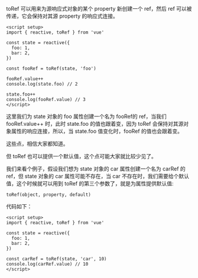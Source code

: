toRef 可以用来为源响应式对象的某个 property 新创建一个 ref，然后 ref 可以被传递，它会保持对其源 property 的响应式连接。

```vue
<script setup>
import { reactive, toRef } from 'vue'

const state = reactive({
  foo: 1,
  bar: 2,
})

const fooRef = toRef(state, 'foo')

fooRef.value++
console.log(state.foo) // 2

state.foo++
console.log(fooRef.value) // 3
</script>
```

这里我们为 state 对象的 foo 属性创建一个名为 fooRef的 ref，当我们 fooRef.value++ 时，此时 state.foo 的值也跟着变，因为 toRef 会保持对其源对象属性的响应连接，所以，当 state.foo 值变化时，fooRef 的值也会跟着变。

这些点，相信大家都知道。

但  toRef 也可以提供一个默认值，这个点可能大家就比较少见了。

我们来看个例子，假设我们想为 state 对象的 car 属性创建一个名为 carRef 的 ref，但 state 对象的 car 属性可能不存在，当 car 不存在时，我们需要给个默认值，这个时候就可以用到 toRef 的第三个参数了，就是为属性提供默认值:

```vue
toRef(object, property, default)
```

代码如下：

```vue
<script setup>
import { reactive, toRef } from 'vue'

const state = reactive({
  foo: 1,
  bar: 2,
})

const carRef = toRef(state, 'car', 10)
console.log(carRef.value) // 10
</script>
```